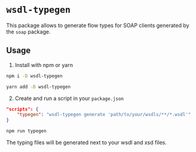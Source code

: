 # `wsdl-typegen`

This package allows to generate flow types for SOAP clients generated by the `soap` package.

## Usage

1. Install with npm or yarn

```sh
npm i -D wsdl-typegen
```

```sh
yarn add -D wsdl-typegen
```

2. Create and run a script in your `package.json`

```json
"scripts": {
    "typegen": "wsdl-typegen generate 'path/to/your/wsdls/**/*.wsdl'"
}
```

```sh
npm run typegen
```

The typing files will be generated next to your wsdl and xsd files.
